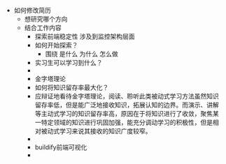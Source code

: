 - 如何修改简历
	- 想研究哪个方向
	- 结合工作内容
		- 探索前端稳定性 涉及到监控架构层面
		- 如何开始探索？
			- 围绕 是什么 为什么 怎么做
		- 实习生可以学习到什么？
		-
		- 金字塔理论
		- 如何将知识留存率最大化？
		- 应辩证地看待金字塔理论，阅读、聆听此类被动式学习方法虽然知识留存率低，但是能广泛地接收知识，拓展认知的边界。而演示、讲解等主动式学习的知识留存率高，原因在于将知识进行了收敛，聚焦某一特定领域的知识进行巩固加强，能充分调动学习的积极性，但是相对被动式学习来说其接收的知识广度较窄。
		-
		- buildify前端可视化
		-